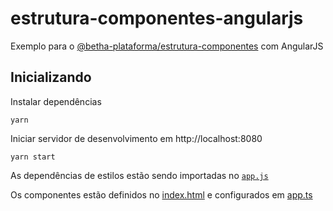 # estrutura-componentes-angularjs

Exemplo para o [@betha-plataforma/estrutura-componentes](https://github.com/betha-plataforma/estrutura-componentes) com AngularJS

## Inicializando

Instalar dependências

```
yarn
```

Iniciar servidor de desenvolvimento em http://localhost:8080

```
yarn start
```

As dependências de estilos estão sendo importadas no [`app.js`](./src/app.js)

Os componentes estão definidos no [index.html](./src/index.html) e configurados em [app.ts](./src/app/app.js)